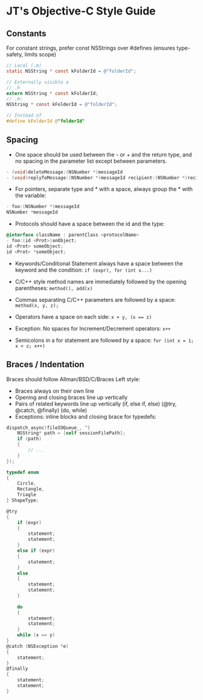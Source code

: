 # JT's Objective-C Style Guide

## Constants 
For constant strings, prefer const NSStrings over #defines (ensures type-safety, limits scope)

```Objective-C
// Local (.m)
static NSString * const kFolderId = @"folderId";

// Externally visible a
// .h
extern NSString * const kFolderId;
// .m:
NSString * const kFolderId = @"folderId";

// Instead of
#define kFolderId @"folderId"
```

## Spacing

* One space should be used between the - or + and the return type, and no spacing in the parameter list except between parameters.

```Objective-C
- (void)deleteMessage:(NSNumber *)messageId
- (void)replyToMessage:(NSNumber *)messageId recipient:(NSNumber *)recipientId
```

* For pointers, separate type and * with a space, always group the * with the variable:

```Objective-C
- foo:(NSNumber *)messageId
NSNumber *messageId
```

* Protocols should have a space between the id and the type:

```Objective-C
@interface className : parentClass <protocolName>
- foo:(id <Prot>)anObject;
id <Prot> someObject;
id <Prot> *someObject;
```

* Keywords/Conditional Statement always have a space between the keyword and the condition: ``` if (expr), for (int x...) ```

* C/C++ style method names are immediately followed by the opening parentheses: ``` method(), add(x) ```

* Commas separating C/C++ parameters are followed by a space: ``` method(x, y, z); ```

* Operators have a space on each side: ``` x + y, (x == z) ```
* Exception: No spaces for Increment/Decrement operators: ``` x++ ```

* Semicolons in a for statement are followed by a space: ``` for (int x = 1; x < z; x++) ```


## Braces / Indentation 

Braces should follow Allman/BSD/C/Braces Left style:
* Braces always on their own line
* Opening and closing braces line up vertically
* Pairs of related keywords line up vertically (if, else if, else) (@try, @catch, @finally) (do, while)
* Exceptions: inline blocks and closing brace for typedefs:

```Objective-C
dispatch_async(fileIOQueue_, ^{
    NSString* path = [self sessionFilePath];
    if (path) 
    {
        // ...
    }
});

typedef enum 
{
    Circle,
    Rectangle,
    Triagle
} ShapeType;

@try
{
    if (expr)
    {
        statement;
        statement;
    }
    else if (expr)
    {
        statement;
    }
    else
    {
        statement;
        statement;
    }
 
    do
    {
        statement;
        statement;
    }
    while (x == y)
} 
@catch (NSException *e) 
{
    statement;
}
@finally
{
    statement;
    statement;
}
```
